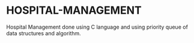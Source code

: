 # HOSPITAL-MANAGEMENT
Hospital Management done using C language and using priority queue of data structures and algorithm.
